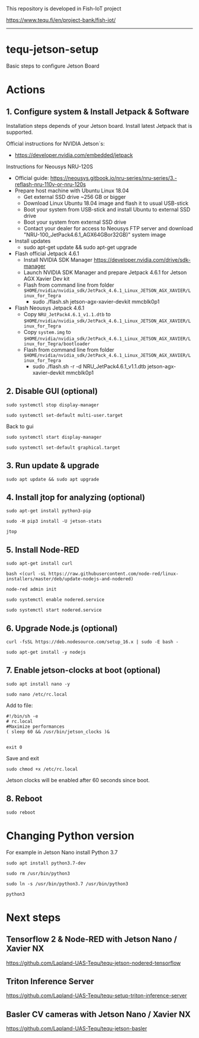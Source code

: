 This repository is developed in Fish-IoT project

https://www.tequ.fi/en/project-bank/fish-iot/ 

---

# tequ-jetson-setup
Basic steps to configure Jetson Board

# Actions

## 1. Configure system & Install Jetpack & Software

Installation steps depends of your Jetson board. Install latest Jetpack that is supported.

Official instructions for NVIDIA Jetson´s:

- https://developer.nvidia.com/embedded/jetpack

Instructions for Neousys NRU-120S
- Official guide: https://neousys.gitbook.io/nru-series/nru-series/3.-reflash-nru-110v-or-nru-120s
- Prepare host machine with Ubuntu Linux 18.04 
  - Get external SSD drive ~256 GB or bigger
  - Download Linux Ubuntu 18.04 image and flash it to usual USB-stick
  - Boot your system from USB-stick and install Ubuntu to external SSD drive
  - Boot your system from external SSD drive
  - Contact your dealer for access to Neousys FTP server and download "NRU-100_JetPack4.6.1_AGX64GBor32GB)" system image
- Install updates 
  - sudo apt-get update && sudo apt-get upgrade
- Flash official Jetpack 4.6.1
  - Install NVIDIA SDK Manager https://developer.nvidia.com/drive/sdk-manager
  - Launch NVIDIA SDK Manager and prepare Jetpack 4.6.1 for Jetson AGX Xavier Dev kit
  - Flash from command line from folder ```$HOME/nvidia/nvidia_sdk/JetPack_4.6.1_Linux_JETSON_AGX_XAVIER/Linux_for_Tegra```
    - sudo ./flash.sh jetson-agx-xavier-devkit mmcblk0p1
- Flash Neousys Jetpack 4.6.1
  - Copy ```NRU_JetPack4.6.1_v1.1.dtb``` to ```$HOME/nvidia/nvidia_sdk/JetPack_4.6.1_Linux_JETSON_AGX_XAVIER/Linux_for_Tegra```
  - Copy ```system.img``` to ```$HOME/nvidia/nvidia_sdk/JetPack_4.6.1_Linux_JETSON_AGX_XAVIER/Linux_for_Tegra/bootloader```
  - Flash from command line from folder ```$HOME/nvidia/nvidia_sdk/JetPack_4.6.1_Linux_JETSON_AGX_XAVIER/Linux_for_Tegra```
    - sudo ./flash.sh -r -d NRU_JetPack4.6.1_v1.1.dtb jetson-agx-xavier-devkit mmcblk0p1

## 2. Disable GUI (optional)

```
sudo systemctl stop display-manager
```

```
sudo systemctl set-default multi-user.target
```

Back to gui
```
sudo systemctl start display-manager
```

```
sudo systemctl set-default graphical.target
```

## 3. Run update & upgrade

```
sudo apt update && sudo apt upgrade
```

## 4. Install jtop for analyzing (optional)

```
sudo apt-get install python3-pip
```

```
sudo -H pip3 install -U jetson-stats
```

```
jtop
```

## 5. Install Node-RED 

```
sudo apt-get install curl
```

```
bash <(curl -sL https://raw.githubusercontent.com/node-red/linux-installers/master/deb/update-nodejs-and-nodered)
```

```
node-red admin init
```

```
sudo systemctl enable nodered.service
```

```
sudo systemctl start nodered.service
```

## 6. Upgrade Node.js (optional)

```
curl -fsSL https://deb.nodesource.com/setup_16.x | sudo -E bash -
```

```
sudo apt-get install -y nodejs
```

## 7. Enable jetson-clocks at boot (optional)
```
sudo apt install nano -y
```

```
sudo nano /etc/rc.local
```

Add to file:
```
#!/bin/sh -e
# rc.local
#Maximize performances
( sleep 60 && /usr/bin/jetson_clocks )&


exit 0
```

Save and exit
```
sudo chmod +x /etc/rc.local
```

Jetson clocks will be enabled after 60 seconds since boot.

## 8. Reboot

```
sudo reboot
```

# Changing Python version

For example in Jetson Nano install Python 3.7

```
sudo apt install python3.7-dev
```

```
sudo rm /usr/bin/python3
```

```
sudo ln -s /usr/bin/python3.7 /usr/bin/python3
```

```
python3
```

# Next steps

## Tensorflow 2 & Node-RED with Jetson Nano / Xavier NX

https://github.com/Lapland-UAS-Tequ/tequ-jetson-nodered-tensorflow

## Triton Inference Server

https://github.com/Lapland-UAS-Tequ/tequ-setup-triton-inference-server

## Basler CV cameras with Jetson Nano / Xavier NX

https://github.com/Lapland-UAS-Tequ/tequ-jetson-basler










